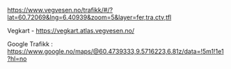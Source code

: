 

https://www.vegvesen.no/trafikk/#/?lat=60.72069&lng=6.40939&zoom=5&layer=fer,tra,ctv,tfl

Vegkart - https://vegkart.atlas.vegvesen.no/


Google Trafikk : https://www.google.no/maps/@60.4739333,9.5716223,6.81z/data=!5m1!1e1?hl=no

